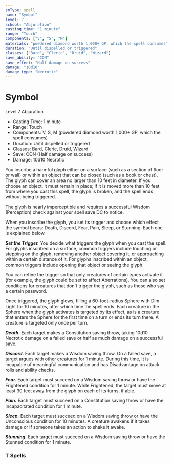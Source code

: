 ```yaml
---
smType: spell
name: "Symbol"
level: 7
school: "Abjuration"
casting_time: "1 minute"
range: "Touch"
components: ["V", "S", "M"]
materials: "powdered diamond worth 1,000+ GP, which the spell consumes"
duration: "Until dispelled or triggered"
classes: ["Bard", "Cleric", "Druid", "Wizard"]
save_ability: "CON"
save_effect: "Half damage on success"
damage: "10d10"
damage_type: "Necrotic"
---
```


# Symbol
Level 7 Abjuration

- Casting Time: 1 minute
- Range: Touch
- Components: V, S, M (powdered diamond worth 1,000+ GP, which the spell consumes)
- Duration: Until dispelled or triggered
- Classes: Bard, Cleric, Druid, Wizard
- Save: CON (Half damage on success)
- Damage: 10d10 Necrotic

You inscribe a harmful glyph either on a surface (such as a section of floor or wall) or within an object that can be closed (such as a book or chest). The glyph can cover an area no larger than 10 feet in diameter. If you choose an object, it must remain in place; if it is moved more than 10 feet from where you cast this spell, the glyph is broken, and the spell ends without being triggered.

The glyph is nearly imperceptible and requires a successful Wisdom (Perception) check against your spell save DC to notice.

When you inscribe the glyph, you set its trigger and choose which effect the symbol bears: Death, Discord, Fear, Pain, Sleep, or Stunning. Each one is explained below.

**_Set the Trigger._** You decide what triggers the glyph when you cast the spell. For glyphs inscribed on a surface, common triggers include touching or stepping on the glyph, removing another object covering it, or approaching within a certain distance of it. For glyphs inscribed within an object, common triggers include opening that object or seeing the glyph.

You can refine the trigger so that only creatures of certain types activate it (for example, the glyph could be set to affect Aberrations). You can also set conditions for creatures that don't trigger the glyph, such as those who say a certain password.

Once triggered, the glyph glows, filling a 60-foot-radius Sphere with Dim Light for 10 minutes, after which time the spell ends. Each creature in the Sphere when the glyph activates is targeted by its effect, as is a creature that enters the Sphere for the first time on a turn or ends its turn there. A creature is targeted only once per turn.

**_Death._** Each target makes a Constitution saving throw, taking 10d10 Necrotic damage on a failed save or half as much damage on a successful save.

**_Discord._** Each target makes a Wisdom saving throw. On a failed save, a target argues with other creatures for 1 minute. During this time, it is incapable of meaningful communication and has Disadvantage on attack rolls and ability checks.

**_Fear._** Each target must succeed on a Wisdom saving throw or have the Frightened condition for 1 minute. While Frightened, the target must move at least 30 feet away from the glyph on each of its turns, if able.

**_Pain._** Each target must succeed on a Constitution saving throw or have the Incapacitated condition for 1 minute.

**_Sleep._** Each target must succeed on a Wisdom saving throw or have the Unconscious condition for 10 minutes. A creature awakens if it takes damage or if someone takes an action to shake it awake.

**_Stunning._** Each target must succeed on a Wisdom saving throw or have the Stunned condition for 1 minute.

### T Spells
